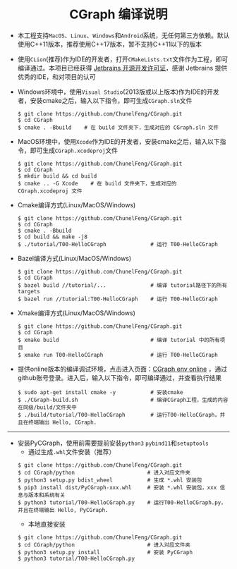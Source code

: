 <h1 align="center">
  CGraph 编译说明
</h1>

* 本工程支持`MacOS`、`Linux`、`Windows`和`Android`系统，无任何第三方依赖。默认使用C++11版本，推荐使用C++17版本，暂不支持C++11以下的版本

* 使用`CLion`(推荐)作为IDE的开发者，打开`CMakeLists.txt`文件作为工程，即可编译通过。本项目已经获得 [Jetbrains 开源开发许可证](https://www.jetbrains.com/zh-cn/community/opensource/#support )，感谢 Jetbrains 提供优秀的IDE，和对项目的认可

* Windows环境中，使用`Visual Studio`(2013版或以上版本)作为IDE的开发者，安装cmake之后，输入以下指令，即可生成`CGraph.sln`文件
  ```shell
  $ git clone https://github.com/ChunelFeng/CGraph.git
  $ cd CGraph
  $ cmake . -Bbuild    # 在 build 文件夹下，生成对应的 CGraph.sln 文件
  ```

* MacOS环境中，使用`Xcode`作为IDE的开发者，安装cmake之后，输入以下指令，即可生成`CGraph.xcodeproj`文件
  ```shell
  $ git clone https://github.com/ChunelFeng/CGraph.git
  $ cd CGraph
  $ mkdir build && cd build
  $ cmake .. -G Xcode    # 在 build 文件夹下，生成对应的 CGraph.xcodeproj 文件
  ```

* Cmake编译方式(Linux/MacOS/Windows)
  ```shell
  $ git clone https://github.com/ChunelFeng/CGraph.git
  $ cd CGraph
  $ cmake . -Bbuild
  $ cd build && make -j8
  $ ./tutorial/T00-HelloCGraph              # 运行 T00-HelloCGraph
  ```

* Bazel编译方式(Linux/MacOS/Windows)
  ```shell
  $ git clone https://github.com/ChunelFeng/CGraph.git
  $ cd CGraph
  $ bazel build //tutorial/...              # 编译 tutorial路径下的所有targets
  $ bazel run //tutorial:T00-HelloCGraph    # 运行 T00-HelloCGraph
  ```

* Xmake编译方式(Linux/MacOS/Windows)
  ```shell
  $ git clone https://github.com/ChunelFeng/CGraph.git
  $ cd CGraph
  $ xmake build                             # 编译 tutorial 中的所有项目
  $ xmake run T00-HelloCGraph               # 运行 T00-HelloCGraph
  ```

* 提供online版本的编译调试环境，点击进入页面：[CGraph env online](https://gitpod.io/#/github.com/ChunelFeng/CGraph) ，通过github账号登录。进入后，输入以下指令，即可编译通过，并查看执行结果
  ```shell
  $ sudo apt-get install cmake -y           # 安装cmake
  $ ./CGraph-build.sh                       # 编译CGraph工程，生成的内容在同级/build/文件夹中
  $ ./build/tutorial/T00-HelloCGraph        # 运行T00-HelloCGraph，并且在终端输出 Hello, CGraph.
  ```

---

* 安装PyCGraph，使用前需要提前安装`python3` `pybind11`和`setuptools`
  * 通过生成`.whl`文件安装（推荐）
  ```shell
  $ git clone https://github.com/ChunelFeng/CGraph.git
  $ cd CGraph/python                       # 进入对应文件夹
  $ python3 setup.py bdist_wheel           # 生成 *.whl 安装包
  $ pip3 install dist/PyCGraph-xxx.whl     # 安装 *.whl 安装包，xxx 信息与版本和系统有关
  $ python3 tutorial/T00-HelloCGraph.py    # 运行T00-HelloCGraph.py，并且在终端输出 Hello, PyCGraph.
  ```
  * 本地直接安装
  ```shell
  $ git clone https://github.com/ChunelFeng/CGraph.git
  $ cd CGraph/python                       # 进入对应文件夹
  $ python3 setup.py install               # 安装 PyCGraph
  $ python3 tutorial/T00-HelloCGraph.py
  ```
